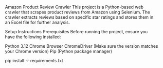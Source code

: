 Amazon Product Review Crawler
This project is a Python-based web crawler that scrapes product reviews from Amazon using Selenium. The crawler extracts reviews based on specific star ratings and stores them in an Excel file for further analysis.

Setup Instructions
Prerequisites
Before running the project, ensure you have the following installed:

Python 3.12
Chrome Browser
ChromeDriver (Make sure the version matches your Chrome version)
Pip (Python package manager)

pip install -r requirements.txt

